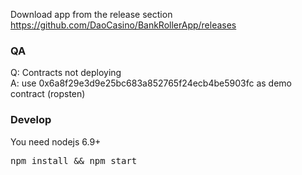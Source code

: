 
Download app from the release section https://github.com/DaoCasino/BankRollerApp/releases

<h3>QA</h3>
Q: Contracts not deploying <br>
A: use 0x6a8f29e3d9e25bc683a852765f24ecb4be5903fc as demo contract (ropsten)


<h3>Develop</h3>
You need nodejs 6.9+
<pre>npm install && npm start</pre>
